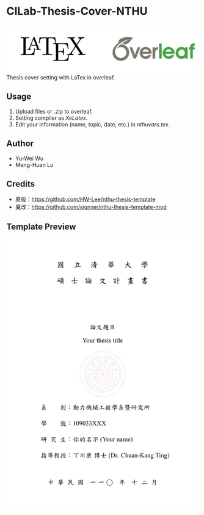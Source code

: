 # CILab-Thesis-Cover-NTHU
<img src="Title_Logo.png" width="600"/>
Thesis cover setting with LaTex in overleaf.

## Usage
1. Upload files or .zip to overleaf.
2. Setting compiler as *XeLatex*.
3. Edit your information (name, topic, date, etc.) in *nthuvars.tex*.

## Author
* Yu-Wei Wu
* Meng-Huan Lu

## Credits
* 原版：https://github.com/HW-Lee/nthu-thesis-template
* 魔改：https://github.com/signxer/nthu-thesis-template-mod

## Template Preview
<img src="NTHU_thesis_cover.png" width="600"/>
